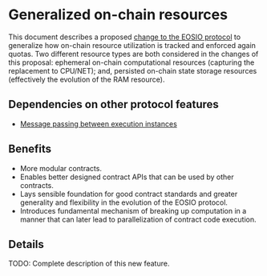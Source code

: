 # Generalized on-chain resources

This document describes a proposed [change to the EOSIO protocol](../README.md) to generalize how on-chain resource utilization is tracked and enforced again quotas. Two different resource types are both considered in the changes of this proposal: ephemeral on-chain computational resources (capturing the replacement to CPU/NET); and, persisted on-chain state storage resources (effectively the evolution of the RAM resource).

## Dependencies on other protocol features

* [Message passing between execution instances](../message_passing/message_passing.md)

## Benefits

* More modular contracts.
* Enables better designed contract APIs that can be used by other contracts.
* Lays sensible foundation for good contract standards and greater generality and flexibility in the evolution of the EOSIO protocol.
* Introduces fundamental mechanism of breaking up computation in a manner that can later lead to parallelization of contract code execution.

## Details

TODO: Complete description of this new feature.